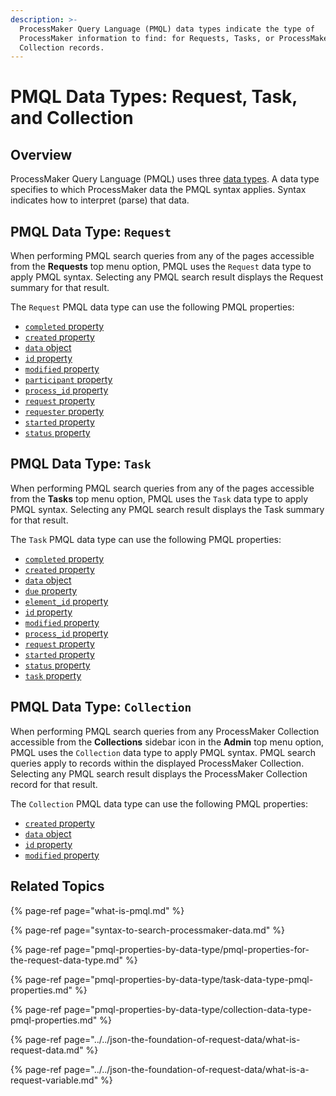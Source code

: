 ```yaml
---
description: >-
  ProcessMaker Query Language (PMQL) data types indicate the type of
  ProcessMaker information to find: for Requests, Tasks, or ProcessMaker
  Collection records.
---
```


# PMQL Data Types: Request, Task, and Collection

## Overview

ProcessMaker Query Language \(PMQL\) uses three [data types](https://en.wikipedia.org/wiki/Data_type). A data type specifies to which ProcessMaker data the PMQL syntax applies. Syntax indicates how to interpret \(parse\) that data.

## PMQL Data Type: `Request`

When performing PMQL search queries from any of the pages accessible from the **Requests** top menu option, PMQL uses the `Request` data type to apply PMQL syntax. Selecting any PMQL search result displays the Request summary for that result.

The `Request` PMQL data type can use the following PMQL properties:

* [`completed` property](pmql-properties-by-data-type/pmql-properties-for-the-request-data-type.md#completed-requests-completion-datetime)
* [`created` property](pmql-properties-by-data-type/pmql-properties-for-the-request-data-type.md#created-requests-creation-datetime)
* [`data` object](pmql-properties-by-data-type/pmql-properties-for-the-request-data-type.md#data-object-search-request-data-for-specific-request-information)
* [`id` property](pmql-properties-by-data-type/pmql-properties-for-the-request-data-type.md#id-request-id-number)
* [`modified` property](pmql-properties-by-data-type/pmql-properties-for-the-request-data-type.md#modified-datetime-request-was-last-modified)
* [`participant` property](pmql-properties-by-data-type/pmql-properties-for-the-request-data-type.md#participant-request-participant-by-processmaker-user-name)
* [`process_id` property](pmql-properties-by-data-type/pmql-properties-for-the-request-data-type.md#process_id-process-id-number-associated-with-the-request)
* [`request` property](pmql-properties-by-data-type/pmql-properties-for-the-request-data-type.md#request-request-name)
* [`requester` property](pmql-properties-by-data-type/pmql-properties-for-the-request-data-type.md#requester-requesters-processmaker-user-name)
* [`started` property](pmql-properties-by-data-type/pmql-properties-for-the-request-data-type.md#started-datetime-request-started)
* [`status` property](pmql-properties-by-data-type/pmql-properties-for-the-request-data-type.md#status-request-status)

## PMQL Data Type: `Task`

When performing PMQL search queries from any of the pages accessible from the **Tasks** top menu option, PMQL uses the `Task` data type to apply PMQL syntax. Selecting any PMQL search result displays the Task summary for that result.

The `Task` PMQL data type can use the following PMQL properties:

* [`completed` property](pmql-properties-by-data-type/task-data-type-pmql-properties.md#completed-datetime-task-completed)
* [`created` property](pmql-properties-by-data-type/task-data-type-pmql-properties.md#created-tasks-creation-datetime)
* [`data` object](pmql-properties-by-data-type/task-data-type-pmql-properties.md#data-object-search-request-data-for-specific-request-information)
* [`due` property](pmql-properties-by-data-type/task-data-type-pmql-properties.md#due-datetime-task-is-or-was-due)
* [`element_id` property](pmql-properties-by-data-type/task-data-type-pmql-properties.md#element_id-task-node-identifier-from-the-process-model)
* [`id` property](pmql-properties-by-data-type/task-data-type-pmql-properties.md#id-task-id-number)
* [`modified` property](pmql-properties-by-data-type/task-data-type-pmql-properties.md#modified-datetime-task-last-modified)
* [`process_id` property](pmql-properties-by-data-type/task-data-type-pmql-properties.md#process_id-process-id-number-associated-with-the-task)
* [`request` property](pmql-properties-by-data-type/task-data-type-pmql-properties.md#request-request-name-associated-with-the-task)
* [`started` property](pmql-properties-by-data-type/task-data-type-pmql-properties.md#started-datetime-task-started)
* [`status` property](pmql-properties-by-data-type/task-data-type-pmql-properties.md#status-task-status)
* [`task` property](pmql-properties-by-data-type/task-data-type-pmql-properties.md#task-task-name)

## PMQL Data Type: `Collection`

When performing PMQL search queries from any ProcessMaker Collection accessible from the **Collections** sidebar icon in the **Admin** top menu option, PMQL uses the `Collection` data type to apply PMQL syntax. PMQL search queries apply to records within the displayed ProcessMaker Collection. Selecting any PMQL search result displays the ProcessMaker Collection record for that result.

The `Collection` PMQL data type can use the following PMQL properties:

* [`created` property](pmql-properties-by-data-type/collection-data-type-pmql-properties.md#created-records-creation-date)
* [`data` object](pmql-properties-by-data-type/collection-data-type-pmql-properties.md#data-object-search-collection-data-for-specific-record-information)
* [`id` property](pmql-properties-by-data-type/collection-data-type-pmql-properties.md#id-collection-record-id-number)
* [`modified` property](pmql-properties-by-data-type/collection-data-type-pmql-properties.md#modified-datetime-record-last-modified)

## Related Topics

{% page-ref page="what-is-pmql.md" %}

{% page-ref page="syntax-to-search-processmaker-data.md" %}

{% page-ref page="pmql-properties-by-data-type/pmql-properties-for-the-request-data-type.md" %}

{% page-ref page="pmql-properties-by-data-type/task-data-type-pmql-properties.md" %}

{% page-ref page="pmql-properties-by-data-type/collection-data-type-pmql-properties.md" %}

{% page-ref page="../../json-the-foundation-of-request-data/what-is-request-data.md" %}

{% page-ref page="../../json-the-foundation-of-request-data/what-is-a-request-variable.md" %}

